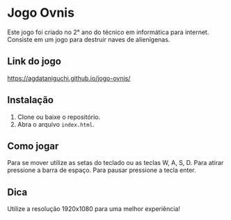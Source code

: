 # Jogo Ovnis
Este jogo foi criado no 2° ano do técnico em informática para internet. Consiste em um jogo para destruir naves de alienígenas.

## Link do jogo
https://agdataniguchi.github.io/jogo-ovnis/

## Instalação
1. Clone ou baixe o repositório.
2. Abra o arquivo `index.html`.

## Como jogar
Para se mover utilize as setas do teclado ou as teclas W, A, S, D.
Para atirar pressione a barra de espaço.
Para pausar pressione a tecla enter.

## Dica
Utilize a resolução 1920x1080 para uma melhor experiência!